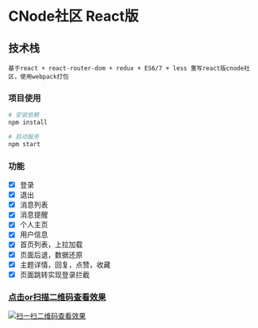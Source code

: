 # CNode社区 React版

## 技术栈
```
基于react + react-router-dom + redux + ES6/7 + less 重写react版cnode社区，使用webpack打包
```

### 项目使用

``` bash
# 安装依赖
npm install

# 启动服务
npm start
```

### 功能
- [x] 登录
- [x] 退出
- [x] 消息列表
- [x] 消息提醒
- [x] 个人主页
- [x] 用户信息
- [x] 首页列表，上拉加载
- [x] 页面后退，数据还原
- [x] 主题详情，回复，点赞，收藏
- [x] 页面跳转实现登录拦截

### [点击or扫描二维码查看效果](liuzuann.com/cnode.html)
 [![扫一扫二维码查看效果](https://github.com/liuzuan/react-cnode/blob/master/src/assets/react-cnode.png)](liuzuann.com/cnode.html)
